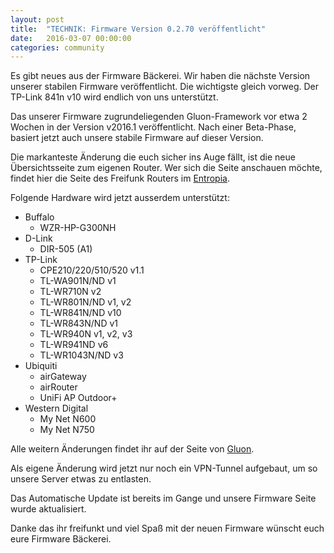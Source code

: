 ```yaml
---
layout: post
title:  "TECHNIK: Firmware Version 0.2.70 veröffentlicht"
date:   2016-03-07 00:00:00
categories: community
---
```


Es gibt neues aus der Firmware Bäckerei. Wir haben die nächste Version unserer stabilen Firmware veröffentlicht.
Die wichtigste gleich vorweg. Der TP-Link 841n v10 wird endlich von uns unterstützt.

Das unserer Firmware zugrundeliegenden Gluon-Framework vor etwa 2 Wochen in der Version v2016.1 veröffentlicht.
Nach einer Beta-Phase, basiert jetzt auch unsere stabile Firmware auf dieser Version.

Die markanteste Änderung die euch sicher ins Auge fällt, ist die neue Übersichtsseite zum eigenen Router.
Wer sich die Seite anschauen möchte, findet hier die Seite des Freifunk Routers im [Entropia](http://[2a03:2260:a:b:eade:27ff:fe65:9ac9]). 

Folgende Hardware wird jetzt ausserdem unterstützt:

- Buffalo
	- WZR-HP-G300NH
- D-Link
	- DIR-505 (A1)
- TP-Link
	- CPE210/220/510/520 v1.1
	- TL-WA901N/ND v1
	- TL-WR710N v2
	- TL-WR801N/ND v1, v2
	- TL-WR841N/ND v10
	- TL-WR843N/ND v1
	- TL-WR940N v1, v2, v3
	- TL-WR941ND v6
	- TL-WR1043N/ND v3
- Ubiquiti
	- airGateway
	- airRouter
	- UniFi AP Outdoor+
- Western Digital
	- My Net N600
	- My Net N750
	
	
Alle weitern Änderungen findet ihr auf der Seite von [Gluon](http://gluon.readthedocs.org/en/v2016.1.2/releases/v2016.1.html).	
	
Als eigene Änderung wird jetzt nur noch ein VPN-Tunnel aufgebaut, um so unsere Server etwas zu entlasten.	

Das Automatische Update ist bereits im Gange und unsere Firmware Seite wurde aktualisiert.

Danke das ihr freifunkt und viel Spaß mit der neuen Firmware wünscht euch eure Firmware Bäckerei.

